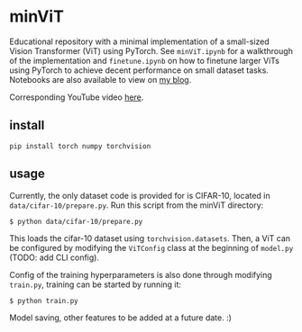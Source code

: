 
# minViT

Educational repository with a minimal implementation of a small-sized Vision Transformer (ViT) using PyTorch. See `minViT.ipynb` for a walkthrough of the implementation and `finetune.ipynb` on how to finetune larger ViTs using PyTorch to achieve decent performance on small dataset tasks. Notebooks are also available to view on [my blog](https://dmicz.github.io/machine-learning/minvit/).

Corresponding YouTube video [here](https://www.youtube.com/watch?v=krTL2uH-L40).

## install

```
pip install torch numpy torchvision
```

## usage

Currently, the only dataset code is provided for is CIFAR-10, located in `data/cifar-10/prepare.py`. Run this script from the minViT directory:

```
$ python data/cifar-10/prepare.py
```

This loads the cifar-10 dataset using `torchvision.datasets`. Then, a ViT can be configured by modifying the `ViTConfig` class at the beginning of `model.py` (TODO: add CLI config).

Config of the training hyperparameters is also done through modifying `train.py`, training can be started by running it:

```
$ python train.py
```

Model saving, other features to be added at a future date. :)